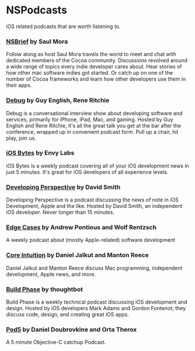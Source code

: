 NSPodcasts
==========

iOS related podcasts that are worth listening to.

### [NSBrief](https://itunes.apple.com/us/podcast/nsbrief/id399822861?mt=2) by Saul Mora
Follow along as host Saul Mora travels the world to meet and chat with dedicated members of the Cocoa community. Discussions revolved around a wide range of topics every indie developer cares about. Hear stories of how other mac software indies got started. Or catch up on one of the number of Cocoa frameworks and learn how other developers use them in their apps.

### [Debug](https://itunes.apple.com/us/podcast/debug/id578812394?mt=2) by Guy English, Rene Ritchie
Debug is a conversational interview show about developing software and services, primarily for iPhone, iPad, Mac, and gaming. Hosted by Guy English and Rene Ritchie, it's all the great talk you get at the bar after the conference, wrapped up in convenient podcast form. Pull up a chair, hit play, join us.

### [iOS Bytes](https://itunes.apple.com/us/podcast/ios-bytes/id779578057?mt=2) by Envy Labs
iOS Bytes is a weekly podcast covering all of your iOS development news in just 5 minutes. It's great for iOS developers of all experience levels.

### [Developing Perspective](https://itunes.apple.com/us/podcast/developing-perspective/id452019300?mt=2) by David Smith
Developing Perspective is a podcast discussing the news of note in iOS Development, Apple and the like. Hosted by David Smith, an independent iOS developer. Never longer than 15 minutes.

### [Edge Cases](https://itunes.apple.com/us/podcast/edge-cases/id538007855?mt=2) by Andrew Pontious and Wolf Rentzsch
A weekly podcast about (mostly Apple-related) software development

### [Core Intuition](https://itunes.apple.com/gb/podcast/core-intuition/id281777685?mt=2) by Daniel Jalkut and Manton Reece
Daniel Jalkut and Manton Reece discuss Mac programming, independent development, Apple news, and more.

### [Build Phase](https://itunes.apple.com/us/podcast/build-phase/id681232605) by thoughtbot
Build Phase is a weekly technical podcast discussing iOS development and design. Hosted by iOS developers Mark Adams and Gordon Fontenot; they discuss code, design, and creating great iOS apps.

### [Pod5](http://pod5.io) by Daniel Doubrovkine and Orta Therox
A 5 minute Objective-C catchup Podcast.
